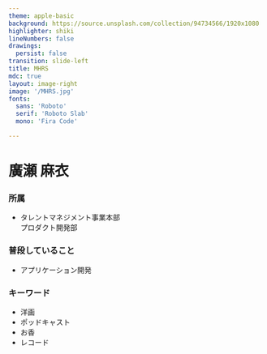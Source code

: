 ```yaml
---
theme: apple-basic
background: https://source.unsplash.com/collection/94734566/1920x1080
highlighter: shiki
lineNumbers: false
drawings:
  persist: false
transition: slide-left
title: MHRS
mdc: true
layout: image-right
image: '/MHRS.jpg'
fonts:
  sans: 'Roboto'
  serif: 'Roboto Slab'
  mono: 'Fira Code'

---
```


# 廣瀬 麻衣

### 所属
* タレントマネジメント事業本部 <br/>プロダクト開発部

### 普段していること
* アプリケーション開発

### キーワード
* 洋画
* ポッドキャスト
* お香
* レコード

